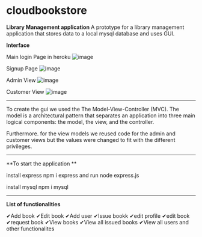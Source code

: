 # cloudbookstore

**Library Management application**
A prototype for a library management application that stores data to a local mysql database and uses GUI.


**Interface**

Main login Page in heroku
![image](https://user-images.githubusercontent.com/45179223/174485642-f7180fe1-184c-46e2-945d-227e1034dc83.png)



Signup Page 
![image](https://user-images.githubusercontent.com/45179223/174483071-8eb58f45-8d1f-4f52-ac22-d2f078078050.png)


Admin View 
![image](https://user-images.githubusercontent.com/45179223/174482960-2f4e717b-1827-42fb-854a-cce5e696e4a7.png)

Customer View
![image](https://user-images.githubusercontent.com/45179223/174482993-ffb01c02-01e3-4f3a-8282-113774b27b01.png)



----------------------------------------------------------------------------------------------------------------------

To create the gui we used the The Model-View-Controller (MVC).
The model is a architectural pattern that separates an application into three main logical components:
the model, the view, and the controller. 

Furthermore. for the view models we reused code for the admin and customer views but the values were changed 
to fit with the different privileges.

------------------------------------------------------------------------------------------------------------------------

**To start the application **

install express 
npm i express
and run node express.js

install mysql
npm i mysql

--------------------------------------------------------------------------------------------------------------------------
**List of functionalities**

✔Add book
✔Edit book
✔Add user
✔Issue bookk
✔edit profile
✔edit book
✔request book
✔View books
✔View all issued books
✔View all users
and other functionalites





